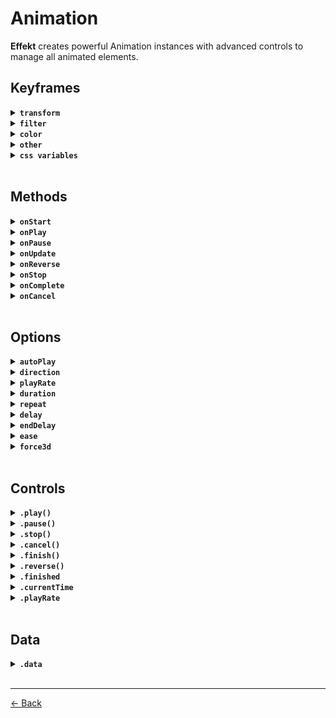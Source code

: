 # Animation

**Effekt** creates powerful Animation instances with advanced controls to manage all animated elements.

## Keyframes

<details>
  <summary><code><strong>transform</strong></code></summary>

<br>

Animates transforms individually instead of combining them into one large string.

```ts
import { animate } from 'effekt'

animate('.el', {
  x: [0, 300],
  y: [0, 50],
  scaleX: [1, 1.3],
})
```

List of animatable properties:

```ts
interface TransformKeyframes {
  x: TransformValues
  y: TransformValues
  z: TransformValues
  translateX: TransformValues
  translateY: TransformValues
  translateZ: TransformValues
  rotateX: TransformValues
  rotateY: TransformValues
  rotateZ: TransformValues
  skewX: TransformValues
  skewY: TransformValues
  scaleX: TransformValues
  scaleY: TransformValues
  scaleZ: TransformValues
  perspective: TransformValues
}
```

</details>

<details>
  <summary><code><strong>filter</strong></code></summary>

<br>

Animates filters individually instead of combining them into one large string.

```ts
import { animate } from 'effekt'

animate('.el', {
  blur: ['0px', '4px'],
  dropShadow: ['3px 6px 9px #cf3', '9px 6px 3px #0df'],
})
```

List of animatable properties:

```ts
interface FilterKeyframes {
  blur: FilterValues
  brightness: FilterValues
  contrast: FilterValues
  dropShadow: ShadowValues
  grayscale: FilterValues
  hueRotate: FilterValues
  invert: FilterValues
  opacityFilter: FilterValues
  saturate: FilterValues
  sepia: FilterValues
}
```

</details>

<details>
  <summary><code><strong>color</strong></code></summary>

<br>

Animates colors in `hex`, `rgb`, `rgba`, `hsl` or `hsla` formats.

```ts
import { animate } from 'effekt'

animate('.el', {
  background: ['#cf3', '#0df'],
  color: ['rgba(0,0,0,1)', 'rgba(33,33,33,0.3)'],
})
```

List of animatable properties:

```ts
interface ColorKeyframes {
  color: ColorValues
  background: ColorValues
  backgroundColor: ColorValues
  borderColor: ColorValues
  borderTopColor: ColorValues
  borderRightColor: ColorValues
  borderBottomColor: ColorValues
  borderLeftColor: ColorValues
  outlineColor: ColorValues
  textDecorationColor: ColorValues
  columnRuleColor: ColorValues
}
```

</details>

<details>
  <summary><code><strong>other</strong></code></summary>

<br>

Animates all other styles that can be interpolated.

```ts
import { animate } from 'effekt'

animate('.el', {
  opacity: [1, 0.3],
  fontSize: ['1rem', '1.5rem'],
})
```

List of animatable properties:

```ts
interface OtherKeyframes {
  opacity: OtherValues
  width: OtherValues
  minWidth: OtherValues
  maxWidth: OtherValues
  height: OtherValues
  minHeight: OtherValues
  maxHeight: OtherValues
  margin: OtherValues
  marginTop: OtherValues
  marginRight: OtherValues
  marginBottom: OtherValues
  marginLeft: OtherValues
  padding: OtherValues
  paddingTop: OtherValues
  paddingRight: OtherValues
  paddingBottom: OtherValues
  paddingLeft: OtherValues
  inset: OtherValues
  top: OtherValues
  right: OtherValues
  bottom: OtherValues
  left: OtherValues
  fontSize: OtherValues
  lineHeight: OtherValues
  letterSpacing: OtherValues
  borderRadius: OtherValues
  borderWidth: OtherValues
  textShadow: ShadowValues
  boxShadow: ShadowValues
  strokeDashoffset: OtherValues
  fill: ColorValues
}
```

</details>

<details>
  <summary><code><strong>css variables</strong></code></summary>

<br>

Animates custom css variables that can be interpolated.

CSS variables must be defined in the global `:root` pseudo-class before use.

```css
:root {
  --bg-primary: #cf3;
  --bg-secondary: #0df;
  --text-base: 1rem;
  --text-lg: 1.125rem;
}
```

```ts
import { animate } from 'effekt'

animate('.el', {
  background: ['--bg-primary', '--bg-secondary'],
  fontSize: ['--text-base', '--text-lg'],
})
```

</details>

<br>

## Methods

<details>
  <summary><code><strong>onStart</strong></code></summary>

<br>

- Type: `Function`
- Default: `undefined`

Called at the beginning of the animation.

```ts
import { animate } from 'effekt'

animate('.el', {
  onStart: (data) => {
    console.log(data)
  },
})
```

</details>

<details>
  <summary><code><strong>onPlay</strong></code></summary>

<br>

- Type: `Function`
- Default: `undefined`

Called every time the animation starts.

```ts
import { animate } from 'effekt'

animate('.el', {
  onPlay: (data) => {
    console.log(data)
  },
})
```

</details>

<details>
  <summary><code><strong>onPause</strong></code></summary>

<br>

- Type: `Function`
- Default: `undefined`

Called every time the animation pauses.

```ts
import { animate } from 'effekt'

animate('.el', {
  onPause: (data) => {
    console.log(data)
  },
})
```

</details>

<details>
  <summary><code><strong>onUpdate</strong></code></summary>

<br>

- Type: `Function`
- Default: `undefined`

Called every time the animation is updated.

```ts
import { animate } from 'effekt'

animate('.el', {
  onUpdate: (data, elements) => {
    console.log(data, elements)
  },
})
```

</details>

<details>
  <summary><code><strong>onReverse</strong></code></summary>

<br>

- Type: `Function`
- Default: `undefined`

Called every time the animation is reversed.

```ts
import { animate } from 'effekt'

animate('.el', {
  onReverse: (data) => {
    console.log(data)
  },
})
```

</details>

<details>
  <summary><code><strong>onStop</strong></code></summary>

<br>

- Type: `Function`
- Default: `undefined`

Called right after the animation stops.

```ts
import { animate } from 'effekt'

animate('.el', {
  onStop: (data) => {
    console.log(data)
  },
})
```

</details>

<details>
  <summary><code><strong>onComplete</strong></code></summary>

<br>

- Type: `Function`
- Default: `undefined`

Called right after the animation ends.

```ts
import { animate } from 'effekt'

animate('.el', {
  onComplete: (data) => {
    console.log(data)
  },
})
```

</details>

<details>
  <summary><code><strong>onCancel</strong></code></summary>

<br>

- Type: `Function`
- Default: `undefined`

Called right after the animation is canceled.

```ts
import { animate } from 'effekt'

animate('.el', {
  onCancel: (data) => {
    console.log(data)
  },
})
```

</details>

<br>

## Options

<details>
  <summary><code><strong>autoPlay</strong></code></summary>

<br>

- Type: `boolean`
- Default: `true`

Specifies whether the animation will play automatically when `animate` is called.

If disabled, the animation must be explicitly started with the `.play()` method.

```ts
import { animate } from 'effekt'

animate('.el', {
  autoPlay: true,
})
```

</details>

<details>
  <summary><code><strong>direction</strong></code></summary>

<br>

- Type: `string`
- Default: `normal`

Specifies the direction in which the animation will run.

- `normal` - runs forwards.
- `reverse` - runs backwards.
- `alternate` - switches direction after each iteration.
- `alternate-reverse` - runs backwards and switches direction after each iteration.

```ts
import { animate } from 'effekt'

animate('.el', {
  direction: 'normal',
})
```

</details>

<details>
  <summary><code><strong>playRate</strong></code></summary>

<br>

- Type: `number`
- Default: `1`

Specifies the animation playback rate before it starts.

The value can be positive, negative, or 0. Positive values play the animation normally, negative values reverse the animation, and 0 pauses the animation.

A positive value is a scaling factor, so for example a value of 2 would double the playback rate and 0.5 would slow it in half.

```ts
import { animate } from 'effekt'

animate('.el', {
  playRate: 1,
})
```

</details>

<details>
  <summary><code><strong>duration</strong></code></summary>

<br>

- Type: `number`
- Default: `0.6`

Specifies the duration of the animation in `seconds`.

```ts
import { animate } from 'effekt'

animate('.el', {
  duration: 0.6,
})
```

</details>

<details>
  <summary><code><strong>repeat</strong></code></summary>

<br>

- Type: `number`
- Default: `0`

Specifies the number of iterations of the animation.

```ts
import { animate } from 'effekt'

animate('.el', {
  repeat: 0,
})
```

</details>

<details>
  <summary><code><strong>delay</strong></code></summary>

<br>

- Type: `number | Function`
- Default: `0`

Specifies the animation `start` delay in `seconds`.

For example, 0.3 means the animation will wait that long before starting.

```ts
import { animate } from 'effekt'

animate('.el', {
  delay: 0,
})
```

</details>

<details>
  <summary><code><strong>endDelay</strong></code></summary>

<br>

- Type: `number | Function`
- Default: `0`

Specifies the animation `end` delay in `seconds`.

For example, 0.3 means that the animation will wait that long before it ends completely.

```ts
import { animate } from 'effekt'

animate('.el', {
  endDelay: 0,
})
```

</details>

<details>
  <summary><code><strong>ease</strong></code></summary>

<br>

- Type: `Function`
- Default: `outQuart`

Specifies the mathematical function used in the interpolation between the `start` and `end` keyframes.

```ts
import { animate } from 'effekt'
import { outQuart } from 'effekt/easing'

animate('.el', {
  ease: outQuart,
})
```

</details>

<details>
  <summary><code><strong>force3d</strong></code></summary>

<br>

- Type: `boolean`
- Default: `true`

Specifies `transform` rendering mode.

By default, it automatically activates GPU acceleration by applying 3D transforms instead of 2D.

When the animation ends or is canceled, the mode reverts back to its initial state to conserve GPU memory.

```ts
import { animate } from 'effekt'

animate('.el', {
  force3d: true,
})
```

</details>

<br>

## Controls

<details>
  <summary><code><strong>.play()</strong></code></summary>

<br>

- Type: `Function`

Plays the animation.

```ts
import { animate } from 'effekt'

const animation = animate('.el', {
  autoPlay: false,
})

animation.play()
```

</details>

<details>
  <summary><code><strong>.pause()</strong></code></summary>

<br>

- Type: `Function`

Pauses the animation.

```ts
import { animate } from 'effekt'

const animation = animate('.el', {
  duration: 1,
})

animation.pause()
```

</details>

<details>
  <summary><code><strong>.stop()</strong></code></summary>

<br>

- Type: `Function`

Stops the animation and sets `currentTime` to the last time before stopping.

Rejects the animation `Promise`.

```ts
import { animate } from 'effekt'

const animation = animate('.el', {
  duration: 1,
})

animation.stop()
```

</details>

<details>
  <summary><code><strong>.cancel()</strong></code></summary>

<br>

- Type: `Function`

Cancels the animation and resets the `currentTime` to 0.

Rejects the animation `Promise`.

```ts
import { animate } from 'effekt'

const animation = animate('.el', {
  duration: 1,
})

setTimeout(() => {
  animation.cancel()
}, 500)
```

</details>

<details>
  <summary><code><strong>.finish()</strong></code></summary>

<br>

- Type: `Function`

Immediately ends the animation and sets `currentTime` to the end of duration.

Resolves the animation `Promise`.

```ts
import { animate } from 'effekt'

const animation = animate('.el', {
  duration: 1,
})

setTimeout(() => {
  animation.finish()
}, 500)
```

</details>

<details>
  <summary><code><strong>.reverse()</strong></code></summary>

<br>

- Type: `Function`

Reverses the animation.

```ts
import { animate } from 'effekt'

const animation = animate('.el', {
  duration: 1,
})

setTimeout(() => {
  animation.reverse()
}, 500)
```

</details>

<details>
  <summary><code><strong>.finished</strong></code></summary>

<br>

- Type: `Promise`

Creates a new animation `Promise`.

```ts
import { animate } from 'effekt'

const animation = animate('.el', {
  duration: 1,
})

animation.finished
  .then((data) => {
    console.log(data)
  })
  .catch((err) => {
    console.log(err)
  })
```

</details>

<details>
  <summary><code><strong>.currentTime</strong></code></summary>

<br>

- Type: `number`

Gets or sets the animation current time.

```ts
import { animate } from 'effekt'

const animation = animate('.el', {
  duration: 1,
})

setTimeout(() => {
  console.log(animation.currentTime)
}, 500)
```

</details>

<details>
  <summary><code><strong>.playRate</strong></code></summary>

<br>

- Type: `number`

Gets or sets the animation playback rate before or during the animation.

```ts
import { animate } from 'effekt'

const animation = animate('.el', {
  duration: 1,
})

setTimeout(() => {
  animation.playRate = -1
}, 500)
```

</details>

<br>

## Data

<details>
  <summary><code><strong>.data</strong></code></summary>

<br>

- Type: `object`

Each animation instance provides a detailed status.

```ts
interface AnimationData {
  autoplay: boolean
  direction: 'normal' | 'reverse' | 'alternate' | 'alternate-reverse'
  playState: 'finished' | 'idle' | 'paused' | 'running'
  promiseState: 'pending' | 'fulfilled' | 'rejected'
  playRate: number
  duration: number
  repeat: number
  delay: number
  endDelay: number
  delta: number
  timestamp: number
  time: number
  initTime: number
  startTime: number
  pauseTime: number | null
  totalDuration: number
  maxDuration: number
  progress: number
  totalProgress: number
  isReverse: boolean
}
```

Data can be accessed at any time via methods or explicitly via read-only `.data` property.

```ts
import { animate } from 'effekt'

animate('.el', {
  duration: 1,
  onStart: (data) => {
    console.log(data)
  },
})
```

```ts
import { animate } from 'effekt'

const animation = animate('.el', {
  duration: 1,
})

setTimeout(() => {
  console.log(animation.data)
}, 500)
```

</details>

<br>

---

[← Back](./README.md)
